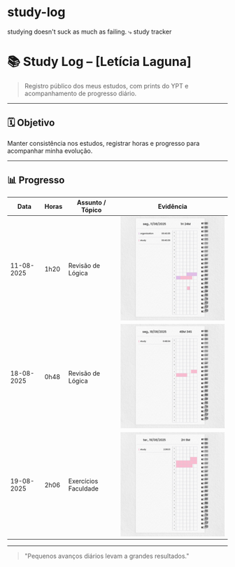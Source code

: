 # study-log
studying doesn't suck as much as failing.  ⤷ study tracker

# 📚 Study Log – [Letícia Laguna]

> Registro público dos meus estudos, com prints do YPT e acompanhamento de progresso diário.

---

## 🗓 Objetivo
Manter consistência nos estudos, registrar horas e progresso para acompanhar minha evolução.

---

## 📊 Progresso

| Data       | Horas | Assunto / Tópico | Evidência |
|------------|-------|------------------|-----------|
| 11-08-2025 | 1h20    | Revisão de Lógica | <img src="2025/08_agosto/2025-08-11.png" width="400"> |
| 18-08-2025 | 0h48    | Revisão de Lógica | <img src="2025/08_agosto/2025-08-18.png" width="400"> |
| 19-08-2025 | 2h06    | Exercícios Faculdade | <img src="2025/08_agosto/2025-08-19.png" width="400"> |
---

> "Pequenos avanços diários levam a grandes resultados."
